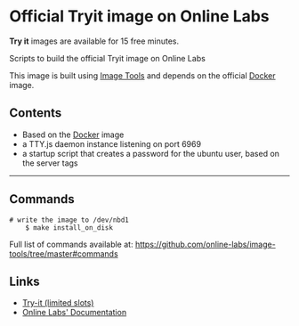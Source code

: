 Official Tryit image on Online Labs
====================================

**Try it** images are available for 15 free minutes.

Scripts to build the official Tryit image on Online Labs

This image is built using [Image Tools](https://github.com/online-labs/image-tools) and depends on the official [Docker](https://github.com/online-labs/image-app-docker) image.

Contents
--------

- Based on the [Docker](https://github.com/online-labs/image-app-docker) image
- a TTY.js daemon instance listening on port 6969
- a startup script that creates a password for the ubuntu user, based on the server tags

---

Commands
--------

    # write the image to /dev/nbd1
        $ make install_on_disk

Full list of commands available at: https://github.com/online-labs/image-tools/tree/master#commands

Links
-----

- [Try-it (limited slots)](http://labs.online.net/try-it)
- [Online Labs' Documentation](https://doc.cloud.online.net)
